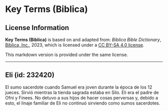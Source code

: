 # Key Terms (Biblica)

## License Information

**Key Terms (Biblica)** is based on and adapted from: _Biblica Bible Dictionary_, [Biblica, Inc.](https://www.biblica.com/), 2023, which is licensed under a [CC BY-SA 4.0 license](https://creativecommons.org/licenses/by-sa/4.0/legalcode.en).

This markdown version is provided under the same license.



--------------------------------

## Eli (id: 232420)

El sumo sacerdote cuando Samuel era joven durante la época de los 12 jueces. Sirvió mientras la tienda sagrada estaba en Silo. Eli era el padre de Ofni y Finees. No detuvo a sus hijos de hacer cosas perversas y, debido a esto, el linaje familiar de Eli no continuó sirviendo como sumos sacerdotes.


